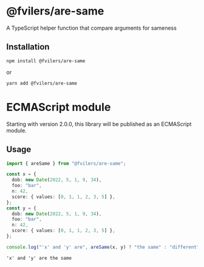 # @fvilers/are-same

A TypeScript helper function that compare arguments for sameness

## Installation

```
npm install @fvilers/are-same
```

or

```
yarn add @fvilers/are-same
```

# ECMAScript module

Starting with version 2.0.0, this library will be published as an ECMAScript module.

## Usage

```ts
import { areSame } from "@fvilers/are-same";

const x = {
  dob: new Date(2022, 5, 1, 9, 34),
  foo: "bar",
  n: 42,
  score: { values: [0, 1, 1, 2, 3, 5] },
};
const y = {
  dob: new Date(2022, 5, 1, 9, 34),
  foo: "bar",
  n: 42,
  score: { values: [0, 1, 1, 2, 3, 5] },
};

console.log("'x' and 'y' are", areSame(x, y) ? "the same" : "different");
```

```
'x' and 'y' are the same
```
